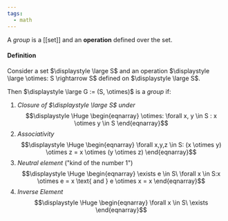 ```yaml
---
tags:
  - math
---
```

A *group* is a [[set]] and an **operation** defined over the set.

#### Definition

Consider a set $\displaystyle \large S$ and an operation $\displaystyle \large \otimes: S \rightarrow S$ defined on $\displaystyle \large S$.

Then $\displaystyle \large G := (S, \otimes)$ is a *group* if:
1. *Closure of $\displaystyle \large S$ under*
$$\displaystyle \Huge \begin{eqnarray} 
\otimes: \forall x, y \in S : x \otimes y \in S
\end{eqnarray}$$
2. *Associativity*
$$\displaystyle \Huge \begin{eqnarray} 
\forall x,y,z \in S: (x \otimes y) \otimes z =  x \otimes (y \otimes z)
\end{eqnarray}$$
3. *Neutral element* ("kind of the number 1")
$$\displaystyle \Huge \begin{eqnarray} 
\exists e \in S\ \forall x \in S:x \otimes e = x \text{ and } e \otimes x = x
\end{eqnarray}$$
4. *Inverse Element*
$$\displaystyle \Huge \begin{eqnarray} 
\forall x \in S\ \exists
\end{eqnarray}$$